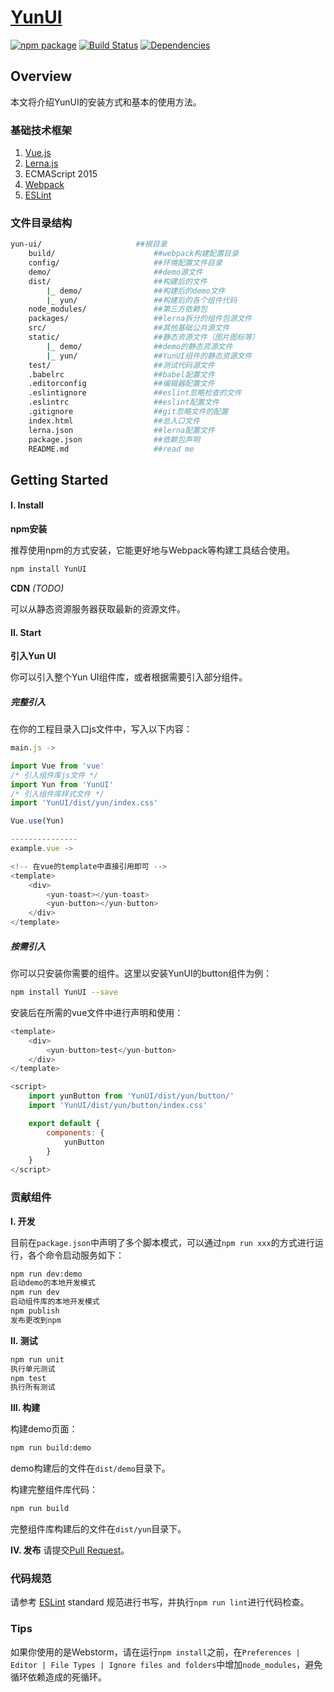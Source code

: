 # [YunUI](https://yun-ui.github.io/yun-ui-doc/)
[![npm package](https://img.shields.io/npm/v/YunUI.svg?style=flat-square)](https://www.npmjs.org/package/YunUI)
[![Build Status](https://img.shields.io/circleci/project/yun-ui/yun-ui/develop.svg)](https://img.shields.io/circleci/project/yun-ui/yun-ui/develop.svg)
[![Dependencies](https://img.shields.io/david/yun-ui/yun-ui.svg?style=flat-square)](https://david-dm.org/yun-ui/yun-ui)


## Overview

本文将介绍YunUI的安装方式和基本的使用方法。

### 基础技术框架
1. [Vue.js](https://vuejs.org/)
2. [Lerna.js](https://lernajs.io/)
3. ECMAScript 2015
4. [Webpack](https://webpack.github.io/docs/)
5. [ESLint](http://eslint.org/)

### 文件目录结构
``` bash
yun-ui/						##根目录
	build/						##webpack构建配置目录
	config/						##环境配置文件目录
	demo/						##demo源文件
	dist/						##构建后的文件
		|_ demo/				##构建后的demo文件
		|_ yun/					##构建后的各个组件代码
	node_modules/				##第三方依赖包
	packages/					##lerna拆分的组件包源文件
	src/						##其他基础公共源文件
	static/						##静态资源文件（图片图标等）
		|_ demo/				##demo的静态资源文件
		|_ yun/					##YunUI组件的静态资源文件
	test/						##测试代码源文件
	.babelrc					##babel配置文件
	.editorconfig				##编辑器配置文件
	.eslintignore				##eslint忽略检查的文件
	.eslintrc					##eslint配置文件
	.gitignore					##git忽略文件的配置
	index.html					##总入口文件
	lerna.json					##lerna配置文件
	package.json				##依赖包声明
	README.md					##read me
```

## Getting Started

#### I.	Install

**npm安装**

推荐使用npm的方式安装，它能更好地与Webpack等构建工具结合使用。

``` bash
npm install YunUI
```

**CDN** *(TODO)*

可以从静态资源服务器获取最新的资源文件。

#### II. Start

**引入Yun UI**

你可以引入整个Yun UI组件库，或者根据需要引入部分组件。

##### 完整引入

在你的工程目录入口js文件中，写入以下内容：

``` javascript
main.js ->

import Vue from 'vue'
/* 引入组件库js文件 */
import Yun from 'YunUI'
/* 引入组件库样式文件 */
import 'YunUI/dist/yun/index.css'

Vue.use(Yun)

---------------
example.vue ->

<!-- 在vue的template中直接引用即可 -->
<template>
    <div>
        <yun-toast></yun-toast>
        <yun-button></yun-button>
    </div>
</template>

```

##### 按需引入

你可以只安装你需要的组件。这里以安装YunUI的button组件为例：

``` bash
npm install YunUI --save
```
安装后在所需的vue文件中进行声明和使用：

``` javascript
<template>
    <div>
        <yun-button>test</yun-button>
    </div>
</template>

<script>
    import yunButton from 'YunUI/dist/yun/button/'
	import 'YunUI/dist/yun/button/index.css'

    export default {
        components: {
            yunButton
        }
    }
</script>

```

### 贡献组件

**I.	开发**

目前在`package.json`中声明了多个脚本模式，可以通过`npm run xxx`的方式进行运行，各个命令启动服务如下：

``` bash
npm run dev:demo
启动demo的本地开发模式
npm run dev
启动组件库的本地开发模式
npm publish
发布更改到npm
```

**II. 测试**

```bash
npm run unit
执行单元测试
npm test
执行所有测试
```

**III. 构建**

构建demo页面：

``` bash
npm run build:demo
```
demo构建后的文件在`dist/demo`目录下。

构建完整组件库代码：

``` bash
npm run build
```
完整组件库构建后的文件在`dist/yun`目录下。


**IV. 发布**
请提交[Pull Request](https://git-scm.com/docs/git-request-pull)。

### 代码规范

请参考 [ESLint](http://eslint.org/) standard 规范进行书写，并执行`npm run lint`进行代码检查。

### Tips

如果你使用的是Webstorm，请在运行`npm install`之前，在`Preferences | Editor | File Types | Ignore files and folders`中增加`node_modules`，避免循环依赖造成的死循环。